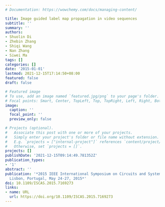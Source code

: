 ```yaml
---
# Documentation: https://wowchemy.com/docs/managing-content/

title: Image guided label map propagation in video sequences
subtitle: ''
summary: ''
authors:
- Shuolin Di
- Zhebin Zhang
- Shiqi Wang
- Nan Zhang
- Siwei Ma
tags: []
categories: []
date: '2015-01-01'
lastmod: 2021-12-15T17:14:50+08:00
featured: false
draft: false

# Featured image
# To use, add an image named `featured.jpg/png` to your page's folder.
# Focal points: Smart, Center, TopLeft, Top, TopRight, Left, Right, BottomLeft, Bottom, BottomRight.
image:
  caption: ''
  focal_point: ''
  preview_only: false

# Projects (optional).
#   Associate this post with one or more of your projects.
#   Simply enter your project's folder or file name without extension.
#   E.g. `projects = ["internal-project"]` references `content/project/deep-learning/index.md`.
#   Otherwise, set `projects = []`.
projects: []
publishDate: '2021-12-15T09:14:49.781352Z'
publication_types:
- '1'
abstract: ''
publication: '*2015 IEEE International Symposium on Circuits and Systems, ISCAS 2015,
  Lisbon, Portugal, May 24-27, 2015*'
doi: 10.1109/ISCAS.2015.7169273
links:
- name: URL
  url: https://doi.org/10.1109/ISCAS.2015.7169273
---
```

